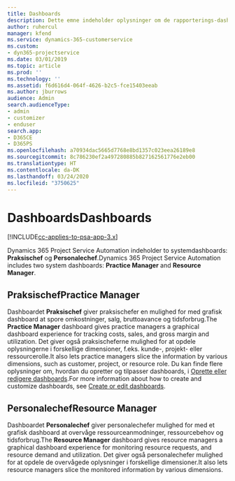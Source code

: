 ```yaml
---
title: Dashboards
description: Dette emne indeholder oplysninger om de rapporterings-dashboards, der findes i Dynamics 365 Project Service Automation.
author: ruhercul
manager: kfend
ms.service: dynamics-365-customerservice
ms.custom:
- dyn365-projectservice
ms.date: 03/01/2019
ms.topic: article
ms.prod: ''
ms.technology: ''
ms.assetid: f6d616d4-064f-4626-b2c5-fce15403eeab
ms.author: jburrows
audience: Admin
search.audienceType:
- admin
- customizer
- enduser
search.app:
- D365CE
- D365PS
ms.openlocfilehash: a70934dac5665d7768e8bd1357c023eea26189e8
ms.sourcegitcommit: 8c786230ef2a497280885b827162561776e2eb00
ms.translationtype: HT
ms.contentlocale: da-DK
ms.lasthandoff: 03/24/2020
ms.locfileid: "3750625"
---
```

# <a name="dashboards"></a><span data-ttu-id="2cd48-103">Dashboards</span><span class="sxs-lookup"><span data-stu-id="2cd48-103">Dashboards</span></span>

[!INCLUDE[cc-applies-to-psa-app-3.x](../includes/cc-applies-to-psa-app-3x.md)]

<span data-ttu-id="2cd48-104">Dynamics 365 Project Service Automation indeholder to systemdashboards: **Praksischef** og **Personalechef**.</span><span class="sxs-lookup"><span data-stu-id="2cd48-104">Dynamics 365 Project Service Automation includes two system dashboards: **Practice Manager** and **Resource Manager**.</span></span>

## <a name="practice-manager"></a><span data-ttu-id="2cd48-105">Praksischef</span><span class="sxs-lookup"><span data-stu-id="2cd48-105">Practice Manager</span></span> 

<span data-ttu-id="2cd48-106">Dashboardet **Praksischef** giver praksischefer en mulighed for med grafisk dashboard at spore omkostninger, salg, bruttoavance og tidsforbrug.</span><span class="sxs-lookup"><span data-stu-id="2cd48-106">The **Practice Manager** dashboard gives practice managers a graphical dashboard experience for tracking costs, sales, and gross margin and utilization.</span></span> <span data-ttu-id="2cd48-107">Det giver også praksischeferne mulighed for at opdele oplysningerne i forskellige dimensioner, f.eks. kunde-, projekt- eller ressourcerolle.</span><span class="sxs-lookup"><span data-stu-id="2cd48-107">It also lets practice managers slice the information by various dimensions, such as customer, project, or resource role.</span></span> <span data-ttu-id="2cd48-108">Du kan finde flere oplysninger om, hvordan du opretter og tilpasser dashboards, i [Oprette eller redigere dashboards](../customize/create-edit-dashboards.md).</span><span class="sxs-lookup"><span data-stu-id="2cd48-108">For more information about how to create and customize dashboards, see [Create or edit dashboards](../customize/create-edit-dashboards.md).</span></span>

## <a name="resource-manager"></a><span data-ttu-id="2cd48-109">Personalechef</span><span class="sxs-lookup"><span data-stu-id="2cd48-109">Resource Manager</span></span> 

<span data-ttu-id="2cd48-110">Dashboardet **Personalechef** giver personalechefer mulighed for med et grafisk dashboard at overvåge ressourceanmodninger, ressourcebehov og tidsforbrug.</span><span class="sxs-lookup"><span data-stu-id="2cd48-110">The **Resource Manager** dashboard gives resource managers a graphical dashboard experience for monitoring resource requests, and resource demand and utilization.</span></span> <span data-ttu-id="2cd48-111">Det giver også personalechefer mulighed for at opdele de overvågede oplysninger i forskellige dimensioner.</span><span class="sxs-lookup"><span data-stu-id="2cd48-111">It also lets resource managers slice the monitored information by various dimensions.</span></span>
